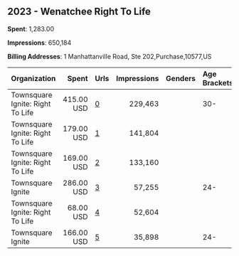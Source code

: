 ## 2023 - Wenatchee Right To Life 
**Spent**: 1,283.00

**Impressions**: 650,184

**Billing Addresses**: 1 Manhattanville Road, Ste 202,Purchase,10577,US

|Organization|Spent|Urls|Impressions|Genders|Age Brackets|Country Codes|
|:---|---:|:---|---:|:---|:---|:---|
|Townsquare Ignite: Right To Life|415.00 USD|[0](https://www.snap.com/political-ads/asset/e77b9eaeb09075698fdaa742eb0eaa2137ea99de8f36611232a33d7b2388466f?mediaType=mp4)|229,463||30-|united states|
|Townsquare Ignite: Right To Life|179.00 USD|[1](https://www.snap.com/political-ads/asset/5940810166fa28459c4cf85a1790a20d817f038b2ee11d30c087059a1d1adc80?mediaType=mp4)|141,804|||united states|
|Townsquare Ignite: Right To Life|169.00 USD|[2](https://www.snap.com/political-ads/asset/684445661a35852343024fac20dc469fdd22430109a310db78c131121d81cf89?mediaType=mp4)|133,160|||united states|
|Townsquare Ignite|286.00 USD|[3](https://www.snap.com/political-ads/asset/85543f85b3c042ef6f6681f45f7181064c7fc7ed80ba51e34b33b0baacb88569?mediaType=mp4)|57,255||24-|united states|
|Townsquare Ignite: Right To Life|68.00 USD|[4](https://www.snap.com/political-ads/asset/6f2080068fb9bbafa732902c9fc27703085a5ec50e05e7e2750ec78499bf63ea?mediaType=jpg)|52,604|||united states|
|Townsquare Ignite|166.00 USD|[5](https://www.snap.com/political-ads/asset/2fa4eae5a3166f1f6ea95cc032848dcb43ea08023a466ae0e04cf1fc0f50b117?mediaType=mp4)|35,898||24-|united states|
